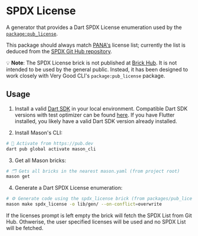 # SPDX License

A generator that provides a Dart SPDX License enumeration used by the [`package:pub_license`](../../packages/pub_license/README.md).

This package should always match [PANA's](https://github.com/dart-lang/pana) license list; currently the list is deduced from the [SPDX Git Hub repository](https://github.com/dart-lang/pana/blob/master/third_party/spdx/update_licenses.dart).

💡 **Note**: The SPDX License brick is not published at [Brick Hub](brickhub.dev). It is not intended to be used by the general public. Instead, it has been designed to work closely with Very Good CLI's `package:pub_license` package.

## Usage

1. Install a valid [Dart SDK](https://dart.dev/get-dart) in your local environment. Compatible Dart SDK versions with test optimizer can be found [here](https://github.com/VeryGoodOpenSource/very_good_cli/blob/main/pubspec.yaml). If you have Flutter installed, you likely have a valid Dart SDK version already installed.

2. Install Mason's CLI:

```sh
# 🎯 Activate from https://pub.dev
dart pub global activate mason_cli
```

3. Get all Mason bricks:

```sh
# 🗂 Gets all bricks in the nearest mason.yaml (from project root)
mason get
```

4. Generate a Dart SPDX License enumeration:

```sh
# ⚙️ Generate code using the spdx_license brick (from packages/pub_license)
mason make spdx_license -o lib/gen/ --on-conflict=overwrite
```

If the licenses prompt is left empty the brick will fetch the SPDX List from Git Hub. Othwerise, the user specified licenses will be used and no SPDX List will be fetched.

